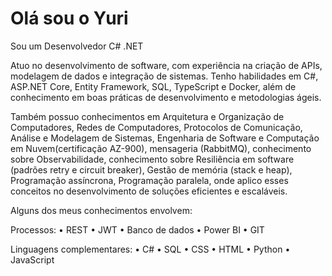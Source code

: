 # Olá sou o Yuri

Sou um Desenvolvedor C# .NET

Atuo no desenvolvimento de software, com experiência na criação de APIs, modelagem de dados e integração de sistemas. Tenho habilidades em C#, ASP.NET Core, Entity Framework, SQL, TypeScript e Docker, além de conhecimento em boas práticas de desenvolvimento e metodologias ágeis.

Também possuo conhecimentos em Arquitetura e Organização de Computadores, Redes de Computadores, Protocolos de Comunicação, Análise e Modelagem de Sistemas, Engenharia de Software e Computação em Nuvem(certificação AZ-900), mensageria (RabbitMQ), conhecimento sobre Observabilidade, conhecimento sobre Resiliência em software (padrões retry e circuit breaker), Gestão de memória (stack e heap), Programação assíncrona, Programação paralela, onde aplico esses conceitos no desenvolvimento de soluções eficientes e escaláveis.

Alguns dos meus conhecimentos envolvem:

Processos:
• REST
• JWT
• Banco de dados
• Power BI
• GIT

Linguagens complementares:
• C#
• SQL
• CSS
• HTML
• Python
• JavaScript
